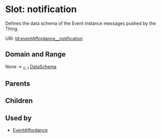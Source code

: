 
# Slot: notification


Defines the data schema of the Event instance messages pushed by the Thing.

URI: [td:eventAffordance__notification](https://www.w3.org/2019/wot/td#eventAffordance__notification)


## Domain and Range

None &#8594;  <sub>0..1</sub> [DataSchema](DataSchema.md)

## Parents


## Children


## Used by

 * [EventAffordance](EventAffordance.md)
